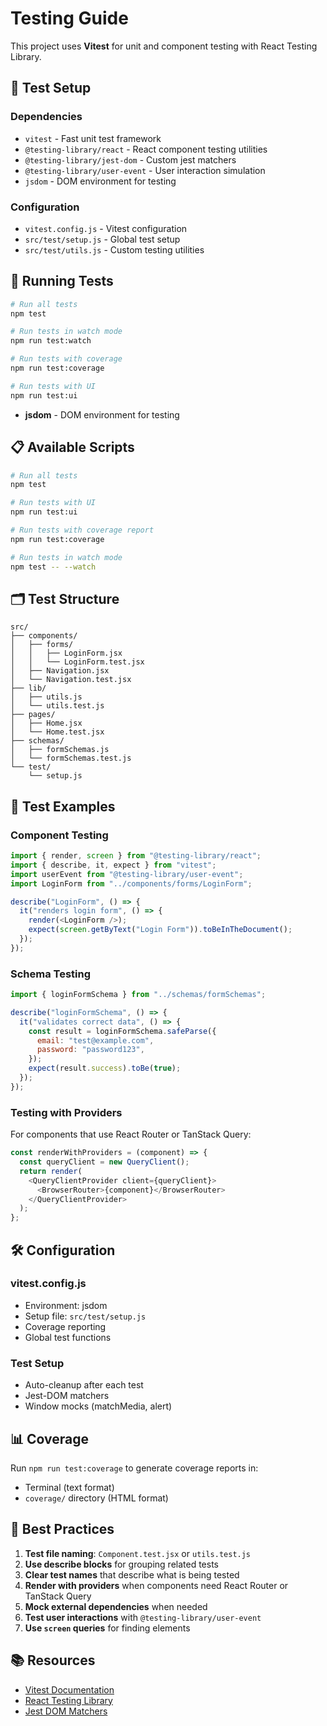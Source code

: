# Testing Guide

This project uses **Vitest** for unit and component testing with React Testing Library.

## 🧪 Test Setup

### Dependencies

- `vitest` - Fast unit test framework
- `@testing-library/react` - React component testing utilities
- `@testing-library/jest-dom` - Custom jest matchers
- `@testing-library/user-event` - User interaction simulation
- `jsdom` - DOM environment for testing

### Configuration

- `vitest.config.js` - Vitest configuration
- `src/test/setup.js` - Global test setup
- `src/test/utils.js` - Custom testing utilities

## 🎯 Running Tests

```bash
# Run all tests
npm test

# Run tests in watch mode
npm run test:watch

# Run tests with coverage
npm run test:coverage

# Run tests with UI
npm run test:ui
```

- **jsdom** - DOM environment for testing

## 📋 Available Scripts

```bash
# Run all tests
npm test

# Run tests with UI
npm run test:ui

# Run tests with coverage report
npm run test:coverage

# Run tests in watch mode
npm test -- --watch
```

## 🗂️ Test Structure

```
src/
├── components/
│   ├── forms/
│   │   ├── LoginForm.jsx
│   │   └── LoginForm.test.jsx
│   ├── Navigation.jsx
│   └── Navigation.test.jsx
├── lib/
│   ├── utils.js
│   └── utils.test.js
├── pages/
│   ├── Home.jsx
│   └── Home.test.jsx
├── schemas/
│   ├── formSchemas.js
│   └── formSchemas.test.js
└── test/
    └── setup.js
```

## 📝 Test Examples

### Component Testing

```javascript
import { render, screen } from "@testing-library/react";
import { describe, it, expect } from "vitest";
import userEvent from "@testing-library/user-event";
import LoginForm from "../components/forms/LoginForm";

describe("LoginForm", () => {
  it("renders login form", () => {
    render(<LoginForm />);
    expect(screen.getByText("Login Form")).toBeInTheDocument();
  });
});
```

### Schema Testing

```javascript
import { loginFormSchema } from "../schemas/formSchemas";

describe("loginFormSchema", () => {
  it("validates correct data", () => {
    const result = loginFormSchema.safeParse({
      email: "test@example.com",
      password: "password123",
    });
    expect(result.success).toBe(true);
  });
});
```

### Testing with Providers

For components that use React Router or TanStack Query:

```javascript
const renderWithProviders = (component) => {
  const queryClient = new QueryClient();
  return render(
    <QueryClientProvider client={queryClient}>
      <BrowserRouter>{component}</BrowserRouter>
    </QueryClientProvider>
  );
};
```

## 🛠️ Configuration

### vitest.config.js

- Environment: jsdom
- Setup file: `src/test/setup.js`
- Coverage reporting
- Global test functions

### Test Setup

- Auto-cleanup after each test
- Jest-DOM matchers
- Window mocks (matchMedia, alert)

## 📊 Coverage

Run `npm run test:coverage` to generate coverage reports in:

- Terminal (text format)
- `coverage/` directory (HTML format)

## 🔧 Best Practices

1. **Test file naming**: `Component.test.jsx` or `utils.test.js`
2. **Use describe blocks** for grouping related tests
3. **Clear test names** that describe what is being tested
4. **Render with providers** when components need React Router or TanStack Query
5. **Mock external dependencies** when needed
6. **Test user interactions** with `@testing-library/user-event`
7. **Use `screen` queries** for finding elements

## 📚 Resources

- [Vitest Documentation](https://vitest.dev/)
- [React Testing Library](https://testing-library.com/docs/react-testing-library/intro/)
- [Jest DOM Matchers](https://github.com/testing-library/jest-dom)
